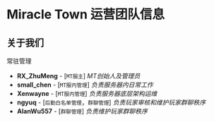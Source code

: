 # Miracle Town 运营团队信息

## **关于我们**
常驻管理
- **RX_ZhuMeng** - [`MT服主`] *MT创始人及管理员*
- **small_chen** - [`MT服内管理`] *负责服务器内日常工作*
- **Xenwayne** - [`MT服内管理`] *负责服务器底层架构运维*
- **ngyuq** - [`后勤白名单管理`，`群聊管理`] *负责玩家审核和维护玩家群聊秩序*
- **AlanWu557** - [`群聊管理`] *负责维护玩家群聊秩序*
